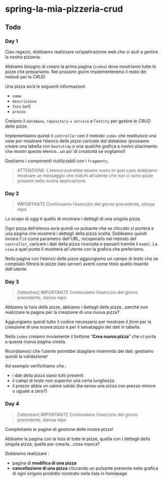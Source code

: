 # spring-la-mia-pizzeria-crud

## Todo
### Day 1
Ciao ragazzi, dobbiamo realizzare un’applicazione web che ci aiuti a gestire la nostra pizzeria.

Abbiamo bisogno di creare la prima pagina (`index`) dove mostriamo tutte le pizze che prepariamo. Nei prossimi giorni implementeremo il resto dei metodi per le *CRUD*.

Una pizza avrà le seguenti informazioni:
- `nome`
- `descrizione`
- `foto` (*url*)
- `prezzo`

Creiamo il `database`, `repository` + `service` e l'`entity` per gestire le *CRUD* delle pizze.

Implementiamo quindi il `controller` con il metodo `index` che restituisce una *view* per mostrare l’elenco delle *pizze caricate dal database* (possiamo creare una tabella con `bootstrap` o una qualche grafica a nostro piacimento che mostri questo elenco...un po’ di creatività se vogliamo!)

Gestiamo i componenti riutilizzabili con i `fragments`.

>  ATTENZIONE: L’elenco potrebbe essere vuoto
> In quel caso dobbiamo mostrare un messaggio che indichi all'utente che non ci sono pizze presenti nella nostra applicazione.


### Day 2

> IMPORTANTE
> Continuiamo l’esercizio del giorno precedente, stessa repo

Lo scopo di oggi è quello di mostrare i dettagli di una singola pizza.

Ogni pizza dell’elenco avrà quindi un pulsante che se cliccato ci porterà a una pagina che mostrerà i dettagli della pizza scelta.
Dobbiamo quindi inviare l'`id` come parametro dell'URL, recuperarlo nel metodo del `controller`, caricare i dati della pizza ricercata e passarli tramite il `model`.
La `view` a quel punto li mostrerà all'utente con la grafica che preferiamo.

Nella pagina con l’elenco delle pizze aggiungiamo un campo di testo che se compilato filtrerà le pizze (lato server) aventi come titolo quello inserito dall'utente.

### Day 3
> [!attention] IMPORTANTE
> Continuiamo l’esercizio del giorno precedente, stessa repo

Abbiamo la lista delle pizze, abbiamo i dettagli delle pizze...perché non realizzare la pagina per la creazione di una nuova pizza?

Aggiungiamo quindi tutto il codice necessario per mostrare il *form* per la creazione di una *nuova pizza* e per il salvataggio dei dati in tabella.

Nella `index` creiamo ovviamente il bottone “**Crea nuova pizza**” che ci porta a questa nuova pagina creata.

Ricordiamoci che l’utente potrebbe sbagliare inserendo dei dati: gestiamo quindi la validazione!

Ad esempio verifichiamo che :
- i dati della pizza siano tutti presenti
- il campi di testo non superino una certa lunghezza
- il prezzo abbia un valore valido (ha senso una pizza con prezzo minore o uguale a zero?)

### Day 4
> [!attention] IMPORTANTE
> Continuiamo l’esercizio del giorno precedente, stessa repo

Completiamo le pagine di gestione delle nostre pizze!

Abbiamo la pagina con la lista di tutte le pizze, quella con i dettagli della singola pizza, quella per crearla...cosa manca?

Dobbiamo realizzare :
- pagina di **modifica di una pizza**
- **cancellazione di una pizza** cliccando un pulsante presente nella grafica di ogni singolo prodotto mostrato nella lista in homepage